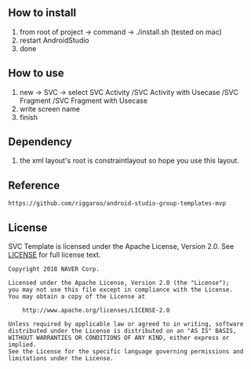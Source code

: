 
## How to install
1. from root of project -> command -> ./install.sh (tested on mac)
2. restart AndroidStudio
3. done


## How to use

1. new -> SVC -> select SVC Activity /SVC Activity with Usecase /SVC Fragment /SVC Fragment with Usecase
2. write screen name
3. finish

## Dependency
1. the xml layout's root is constraintlayout so hope you use this layout.


## Reference

```
https://github.com/riggaroo/android-studio-group-templates-mvp
```


## License
SVC Template is licensed under the Apache License, Version 2.0.
See [LICENSE](LICENSE) for full license text.

```
Copyright 2018 NAVER Corp.

Licensed under the Apache License, Version 2.0 (the "License");
you may not use this file except in compliance with the License.
You may obtain a copy of the License at

    http://www.apache.org/licenses/LICENSE-2.0

Unless required by applicable law or agreed to in writing, software
distributed under the License is distributed on an "AS IS" BASIS,
WITHOUT WARRANTIES OR CONDITIONS OF ANY KIND, either express or implied.
See the License for the specific language governing permissions and
limitations under the License.
```